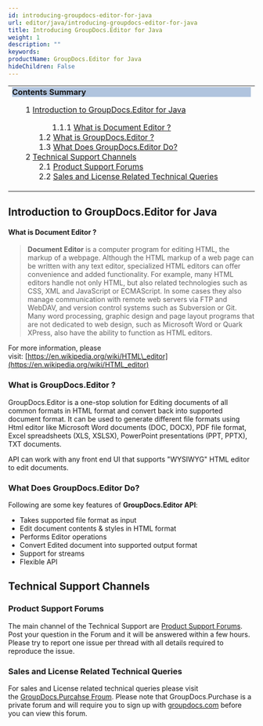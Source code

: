 ```yaml
---
id: introducing-groupdocs-editor-for-java
url: editor/java/introducing-groupdocs-editor-for-java
title: Introducing GroupDocs.Editor for Java
weight: 1
description: ""
keywords: 
productName: GroupDocs.Editor for Java
hideChildren: False
---
```

<table class="sectionMacro" border="0" cellpadding="5" cellspacing="0" width="100%"><tbody><tr><td valign="top" width="50%"><div class="panel" style="border-top-width: 1px; border-right-width: 1px; border-bottom-width: 1px; border-left-width: 1px;"><div class="panelHeader" style="border-bottom-width: 1px; background-color: rgb(176, 196, 222);"><b>Contents Summary</b></div><div class="panelContent"><p><style type="text/css">div.rbtoc1590607260507 { padding-top: 0px; padding-right: 0px; padding-bottom: 0px; padding-left: 0px; }div.rbtoc1590607260507 ul { list-style-type: none; list-style-image: none; margin-left: 0px; }div.rbtoc1590607260507 li { margin-left: 0px; padding-left: 0px; }</style></p><div class="toc rbtoc1590607260507"><ul class="toc-indentation"><li><span class="TOCOutline">1</span> <a href="#IntroducingGroupDocs.EditorforJava-IntroductiontoGroupDocs.EditorforJava">Introduction to GroupDocs.Editor for Java</a><ul class="toc-indentation"><ul class="toc-indentation"><li><span class="TOCOutline">1.1.1</span> <a href="#IntroducingGroupDocs.EditorforJava-WhatisDocumentEditor?">What is Document Editor ?</a></li></ul><li><span class="TOCOutline">1.2</span> <a href="#IntroducingGroupDocs.EditorforJava-WhatisGroupDocs.Editor?">What is GroupDocs.Editor ?</a></li><li><span class="TOCOutline">1.3</span> <a href="#IntroducingGroupDocs.EditorforJava-WhatDoesGroupDocs.EditorDo?">What Does GroupDocs.Editor Do?</a></li></ul></li><li><span class="TOCOutline">2</span> <a href="#IntroducingGroupDocs.EditorforJava-TechnicalSupportChannels">Technical Support Channels</a><ul class="toc-indentation"><li><span class="TOCOutline">2.1</span> <a href="#IntroducingGroupDocs.EditorforJava-ProductSupportForums">Product Support Forums</a></li><li><span class="TOCOutline">2.2</span> <a href="#IntroducingGroupDocs.EditorforJava-SalesandLicenseRelatedTechnicalQueries">Sales and License Related Technical Queries</a></li></ul></li></ul></div><p></p></div></div></td></tr></tbody></table>

## Introduction to GroupDocs.Editor for Java

#### What is Document Editor ?

> **Document Editor** is a computer program for editing HTML, the markup of a webpage. Although the HTML markup of a web page can be written with any text editor, specialized HTML editors can offer convenience and added functionality. For example, many HTML editors handle not only HTML, but also related technologies such as CSS, XML and JavaScript or ECMAScript. In some cases they also manage communication with remote web servers via FTP and WebDAV, and version control systems such as Subversion or Git. Many word processing, graphic design and page layout programs that are not dedicated to web design, such as Microsoft Word or Quark XPress, also have the ability to function as HTML editors.

For more information, please visit: [https://en.wikipedia.org/wiki/HTML\_editor](https://en.wikipedia.org/wiki/HTML_editor)

### What is GroupDocs.Editor ?

GroupDocs.Editor is a one-stop solution for Editing documents of all common formats in HTML format and convert back into supported document format. It can be used to generate different file formats using Html editor like Microsoft Word documents (DOC, DOCX), PDF file format, Excel spreadsheets (XLS, XSLSX), PowerPoint presentations (PPT, PPTX), TXT documents.

API can work with any front end UI that supports "WYSIWYG" HTML editor to edit documents.

### What Does GroupDocs.Editor Do?

Following are some key features of **GroupDocs.Editor API**:

*   Takes supported file format as input
*   Edit document contents & styles in HTML format
*   Performs Editor operations
*   Convert Edited document into supported output format
*   Support for streams
*   Flexible API

## Technical Support Channels

### Product Support Forums

The main channel of the Technical Support are [Product Support Forums](https://forum.groupdocs.com/c/editor). Post your question in the Forum and it will be answered within a few hours. Please try to report one issue per thread with all details required to reproduce the issue.

### Sales and License Related Technical Queries

For sales and License related technical queries please visit the [GroupDocs.Purcahse Froum](https://forum.groupdocs.com/c/purchase). Please note that GroupDocs.Purchase is a private forum and will require you to sign up with [groupdocs.com](http://www.groupdocs.com/) before you can view this forum.
